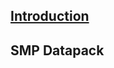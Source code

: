 ## [Introduction](README.md)

<!-- ## zander
  * zander
  * zander-web
## Verse Of The Day -->

## SMP Datapack

<!-- ## ArrowPrayer -->


<!-- * Commands & Permissions
  * [General](commandsandpermissions/general.md) -->
